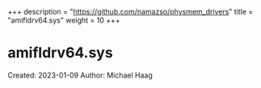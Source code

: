 +++
description = "https://github.com/namazso/physmem_drivers"
title = "amifldrv64.sys"
weight = 10
+++

# amifldrv64.sys

Created: 2023-01-09
Author: Michael Haag


